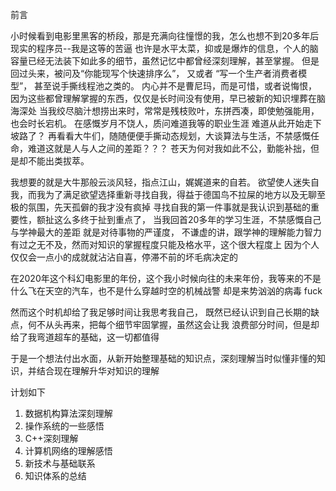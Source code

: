前言

小时候看到电影里黑客的桥段，那是充满向往憧憬的我，怎么也想不到20多年后现实的程序员--我是这等的苦逼
也许是水平太菜，抑或是爆炸的信息，个人的脑容量已经无法装下如此多的细节，虽然记忆中都曾经深刻理解，甚至掌握。
但是回过头来，被问及“你能现写个快速排序么”， 又或者 “写一个生产者消费者模型”， 甚至说手撕线程池之类的。
内心并不是曹尼玛，而是可惜，或者说悔恨，因为这些都曾理解掌握的东西，仅仅是长时间没有使用，早已被新的知识埋葬在脑海深处
当我绞尽脑汁想捞出来时，常常是残枝败叶，东拼西凑，即使勉强能用，也会时长宕机。 在感慨岁月不饶人，质问难道我等的职业生涯
难道从此开始走下坡路了？ 再看看大牛们，随随便便手撕动态规划，大谈算法与生活，不禁感慨任命，难道这就是人与人之间的差距？？？
苍天为何对我如此不公，勤能补拙，但是却不能出类拔萃。 

我想要的就是大牛那般云淡风轻，指点江山，娓娓道来的自若。 
欲望使人迷失自我，而我为了满足欲望选择重新寻找自我，得益于德国鸟不拉屎的地方以及无聊至极的氛围，先天孤僻的我才没有疯掉
寻找自我的第一件事就是我认识到基础的重要性，额扯这么多终于扯到重点了， 当我回首20多年的学习生涯，不禁感慨自己与学神最大的差距
就是对待事物的严谨度， 不谦虚的讲，跟学神的理解能力智力有过之无不及，然而对知识的掌握程度只能及格水平，这个很大程度上
因为个人仅仅会一点小的成就就沾沾自喜，停滞不前的坏毛病决定的

在2020年这个科幻电影里的年份，这个我小时候向往的未来年份，我等来的不是什么飞在天空的汽车，也不是什么穿越时空的机械战警
却是来势汹汹的病毒 fuck

然而这个时机却给了我足够时间让我思考我自己， 既然已经认识到自己长期的缺点，何不从头再来，把每个细节牢固掌握，虽然这会让我
浪费部分时间，但是却给了我弯道超车的基础，这一切都值得
 
于是一个想法付出水面，从新开始整理基础的知识点，深刻理解当时似懂非懂的知识，并结合现在理解升华对知识的理解

计划如下
1. 数据机构算法深刻理解
2. 操作系统的一些感悟
3. C++深刻理解
4. 计算机网络的理解感悟
5. 新技术与基础联系
6. 知识体系的总结




